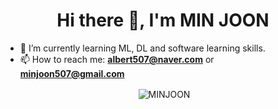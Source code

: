 <h1 align="center"> Hi there 👋, I'm MIN JOON </h1>

- 🌱 I’m currently learning ML, DL and software learning skills.
- 📫 How to reach me: **albert507@naver.com** or **minjoon507@gmail.com**


<p align="center">&nbsp;<img align="center" src="https://github-readme-stats.vercel.app/api?username=minjoong507&show_icons=true&theme=merko" alt="MINJOON" /></p>
